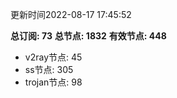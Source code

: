 更新时间2022-08-17 17:45:52

**总订阅: 73**
**总节点: 1832**
**有效节点: 448**
- v2ray节点: 45
- ss节点: 305
- trojan节点: 98
